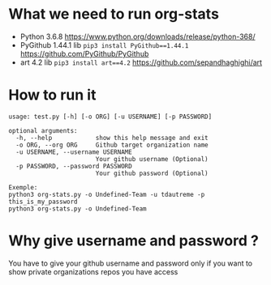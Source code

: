 # What we need to run org-stats
- Python 3.6.8 https://www.python.org/downloads/release/python-368/
- PyGithub 1.44.1 lib ```pip3 install PyGithub==1.44.1``` https://github.com/PyGithub/PyGithub
- art 4.2 lib ```pip3 install art==4.2``` https://github.com/sepandhaghighi/art

# How to run it
```
usage: test.py [-h] [-o ORG] [-u USERNAME] [-p PASSWORD]

optional arguments:
  -h, --help            show this help message and exit
  -o ORG, --org ORG     Github target organization name
  -u USERNAME, --username USERNAME
                        Your github username (Optional)
  -p PASSWORD, --password PASSWORD
                        Your github password (Optional)
                        
Exemple:
python3 org-stats.py -o Undefined-Team -u tdautreme -p this_is_my_password
python3 org-stats.py -o Undefined-Team
```
# Why give username and password ?
You have to give your github username and password only if you want to show private organizations repos you have access
